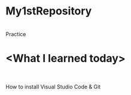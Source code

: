 # My1stRepository
<br />
Practice 
<p>
<h1>&lt;What I learned today&gt;</h1>
<br />
</p>
How to install Visual Studio Code &amp; Git
